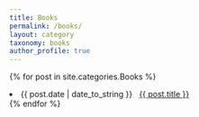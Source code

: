 ```yaml
---
title: Books
permalink: /books/
layout: category
taxonomy: books
author_profile: true
---
```

{% for post in site.categories.Books %}
 <li><span>{{ post.date | date_to_string }}</span> &nbsp; <a href="{{ post.url }}">{{ post.title }}</a></li>
{% endfor %}
